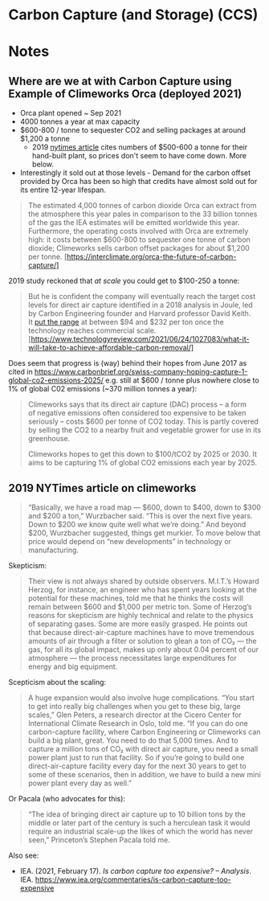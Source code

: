 # Carbon Capture (and Storage) (CCS)

# Notes

## Where are we at with Carbon Capture using Example of Climeworks Orca (deployed 2021)

- Orca plant opened ~ Sep 2021
- 4000 tonnes a year at max capacity
- $600-800 / tonne to sequester CO2 and selling packages at around $1,200 a tonne
  - 2019 [nytimes article](https://www.nytimes.com/2019/02/12/magazine/climeworks-business-climate-change.html) cites numbers of $500-600 a tonne for their hand-built plant, so prices don't seem to have come down. More below. 
- Interestingly it sold out at those levels - Demand for the carbon offset provided by Orca has been so high that credits have almost sold out for its entire 12-year lifespan.

> The estimated 4,000 tonnes of carbon dioxide Orca can extract from the atmosphere this year pales in comparison to the 33 billion tonnes of the gas the IEA estimates will be emitted worldwide this year. Furthermore, the operating costs involved with Orca are extremely high: it costs between $600-800 to sequester one tonne of carbon dioxide; Climeworks sells carbon offset packages for about $1,200 per tonne. [https://interclimate.org/orca-the-future-of-carbon-capture/]

2019 study reckoned that *at scale* you could get to $100-250 a tonne:

> But he is confident the company will eventually reach the target cost levels for direct air capture identified in a 2018 analysis in Joule, led by Carbon Engineering founder and Harvard professor David Keith. It [put the range](https://www.technologyreview.com/2018/06/07/66808/maybe-we-can-afford-to-suck-cosub2sub-out-of-the-sky-after-all/) at between $94 and $232 per ton once the technology reaches commercial scale. [https://www.technologyreview.com/2021/06/24/1027083/what-it-will-take-to-achieve-affordable-carbon-removal/]

Does seem that progress is (way) behind their hopes from June 2017 as cited in https://www.carbonbrief.org/swiss-company-hoping-capture-1-global-co2-emissions-2025/ e.g. still at $600 / tonne plus nowhere close to 1% of global C02 emissions (~370 million tonnes a year):

> Climeworks says that its direct air capture (DAC) process – a form of negative emissions often considered too expensive to be taken seriously – costs $600 per tonne of CO2 today. This is partly covered by selling the CO2 to a nearby fruit and vegetable grower for use in its greenhouse.
> 
> Climeworks hopes to get this down to $100/tCO2 by 2025 or 2030. It aims to be capturing 1% of global CO2 emissions each year by 2025.

## 2019 NYTimes article on climeworks

> “Basically, we have a road map — $600, down to $400, down to $300 and $200 a ton,” Wurzbacher said. “This is over the next five years. Down to $200 we know quite well what we’re doing.” And beyond $200, Wurzbacher suggested, things get murkier. To move below that price would depend on “new developments” in technology or manufacturing.

Skepticism:

> Their view is not always shared by outside observers. M.I.T.’s Howard Herzog, for instance, an engineer who has spent years looking at the potential for these machines, told me that he thinks the costs will remain between $600 and $1,000 per metric ton. Some of Herzog’s reasons for skepticism are highly technical and relate to the physics of separating gases. Some are more easily grasped. He points out that because direct-air-capture machines have to move tremendous amounts of air through a filter or solution to glean a ton of CO₂ — the gas, for all its global impact, makes up only about 0.04 percent of our atmosphere — the process necessitates large expenditures for energy and big equipment.

Scepticism about the scaling:

> A huge expansion would also involve huge complications. “You start to get into really big challenges when you get to these big, large scales,” Glen Peters, a research director at the Cicero Center for International Climate Research in Oslo, told me. “If you can do one carbon-capture facility, where Carbon Engineering or Climeworks can build a big plant, great. You need to do that 5,000 times. And to capture a million tons of CO₂ with direct air capture, you need a small power plant just to run that facility. So if you’re going to build one direct-air-capture facility every day for the next 30 years to get to some of these scenarios, then in addition, we have to build a new mini power plant every day as well.”

Or Pacala (who advocates for this):

> “The idea of bringing direct air capture up to 10 billion tons by the middle or later part of the century is such a herculean task it would require an industrial scale-up the likes of which the world has never seen,” Princeton’s Stephen Pacala told me.

Also see:

* IEA. (2021, February 17). _Is carbon capture too expensive? – Analysis_. IEA. https://www.iea.org/commentaries/is-carbon-capture-too-expensive